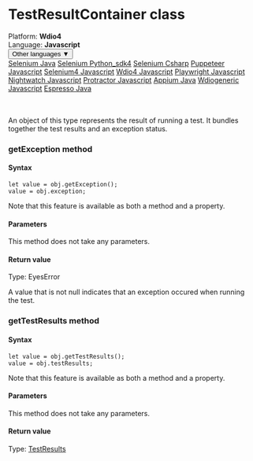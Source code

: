 # TestResultContainer class
<div class='platform-bar-container-div'><div class='platform-bar-div'>Platform:  <b> Wdio4</b>
</div><div class='platform-bar-div'>Language: <b>Javascript</b></div><div class='dropdown-button-container-div'><button class='sdk-language-dropdown-button'>Other languages ▼</button><div class='dropdown-content'>
<a href='../../selenium/java/testresultcontainer'>Selenium Java</a>
<a href='../../selenium/python_sdk4/testresultcontainer'>Selenium Python_sdk4</a>
<a href='../../selenium/csharp/testresultcontainer'>Selenium Csharp</a>
<a href='../../puppeteer/javascript/testresultcontainer'>Puppeteer Javascript</a>
<a href='../../selenium4/javascript/testresultcontainer'>Selenium4 Javascript</a>
<a href='../../wdio4/javascript/testresultcontainer'>Wdio4 Javascript</a>
<a href='../../playwright/javascript/testresultcontainer'>Playwright Javascript</a>
<a href='../../nightwatch/javascript/testresultcontainer'>Nightwatch Javascript</a>
<a href='../../protractor/javascript/testresultcontainer'>Protractor Javascript</a>
<a href='../../appium/java/testresultcontainer'>Appium Java</a>
<a href='../../wdiogeneric/javascript/testresultcontainer'>Wdiogeneric Javascript</a>
<a href='../../espresso/java/testresultcontainer'>Espresso Java</a>
</div></div><br /><br /></div>




An object of this type represents the result of running a test. It bundles together the test results and an exception status.


### getException method
#### Syntax


    let value = obj.getException();
    value = obj.exception;
    

Note that this feature is available as both a method and a property.

#### Parameters

This method does not take any parameters.

#### Return value

Type:  EyesError

A value that is not null indicates that an exception occured when running the test.

### getTestResults method
#### Syntax


    let value = obj.getTestResults();
    value = obj.testResults;
    

Note that this feature is available as both a method and a property.

#### Parameters

This method does not take any parameters.

#### Return value

Type:  [TestResults](./testresults)
